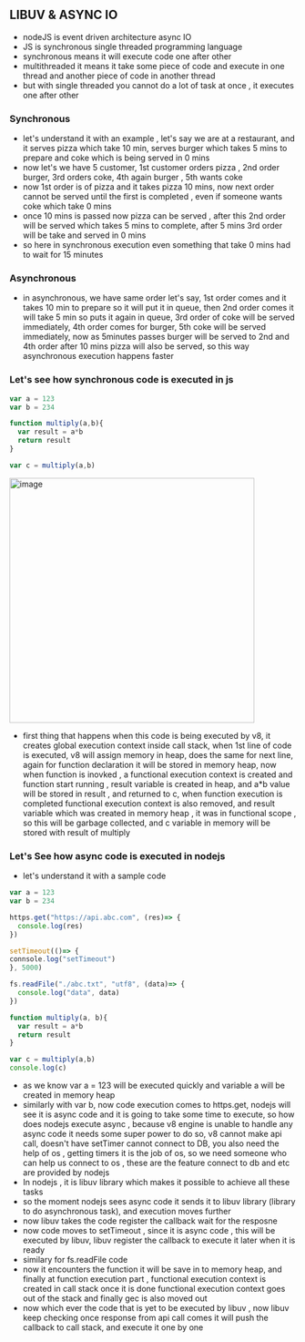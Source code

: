 ## LIBUV & ASYNC IO
- nodeJS is event driven architecture async IO
- JS is synchronous single threaded programming language
- synchronous means it will execute code one after other
- multithreaded it means it take some piece of code and execute in one thread and another piece of code in another thread
- but with single threaded you cannot do a lot of task at once , it executes one after other

### Synchronous 
- let's understand it with an example , let's say we are at a restaurant, and it serves pizza which take 10 min, serves burger which takes 5 mins to prepare and coke which is being served in 0 mins
-  now let's we have 5 customer, 1st customer orders pizza , 2nd order burger, 3rd orders coke, 4th again burger , 5th wants coke
-  now 1st order is of pizza and it takes pizza 10 mins, now next order cannot be served until the first is completed , even if someone wants coke which take 0 mins
-  once 10 mins is passed now pizza can be served , after this 2nd order will be served which takes 5 mins to complete, after 5 mins 3rd order will be take and served in 0 mins
-  so here in synchronous execution even something that take 0 mins had to wait for 15 minutes

### Asynchronous
- in asynchronous, we have same order let's say, 1st order comes and it takes 10 min to prepare so it will put it in queue, then 2nd order comes it will take 5 min so puts it again in queue, 3rd order of coke will be served immediately, 4th order comes for burger, 5th coke will be served immediately, now as 5minutes passes burger will be served to 2nd and 4th order after 10 mins pizza will also be served, so this way asynchronous execution happens faster

### Let's see how synchronous code is executed in js
```js
var a = 123
var b = 234

function multiply(a,b){
  var result = a*b
  return result
}

var c = multiply(a,b)
```
<img width="430" alt="image" src="https://github.com/user-attachments/assets/4aae119d-7436-4608-9650-98474c836d30" />

- first thing that happens when this code is being executed by v8, it creates global execution context inside call stack, when 1st line of code is executed, v8 will assign memory in heap, does the same for next line, again for function declaration it will be stored in memory heap, now when function is inovked , a functional execution context is created and function start running , result variable is created in heap, and a*b value will be stored in result , and returned to c, when function execution is completed functional execution context is also removed, and result variable which was created in memory heap , it was in functional scope , so this will be garbage collected, and c variable in memory will be stored with result of multiply

### Let's See how async code is executed in nodejs
- let's understand it with a sample code
```js
var a = 123
var b = 234

https.get("https://api.abc.com", (res)=> {
  console.log(res)
})

setTimeout(()=> {
connsole.log("setTimeout")
}, 5000)

fs.readFile("./abc.txt", "utf8", (data)=> {
  console.log("data", data)
})

function multiply(a, b){
  var result = a*b
  return result
}

var c = multiply(a,b)
console.log(c)
```
- as we know var a = 123 will be executed quickly and variable a will be created in memory heap
- similarly with var b, now code execution comes to https.get, nodejs will see it is async code and it is going to take some time to execute, so how does nodejs execute async , because v8 engine is unable to handle any async code it needs some super power to do so, v8 cannot make api call, doesn't have setTimer cannot connect to DB, you also need the help of os , getting timers it is the job of os, so we need someone who can help us connect to os , these are the feature connect to db and etc are provided by nodejs
- In nodejs , it is libuv library which makes it possible to achieve all these tasks
- so the moment nodejs sees async code it sends it to libuv library (library to do asynchronous task), and execution moves further
- now libuv takes the code register the callback wait for the resposne
- now code moves to setTimeout , since it is async code , this will be executed by libuv, libuv register the callback to execute it later when it is ready
- similary for fs.readFile code
- now it encounters the function it will be save in to memory heap, and finally at function execution part , functional execution context is created in call stack once it is done functional execution context goes out of the stack and finally gec is also moved out
- now which ever the code that is yet to be executed by libuv , now libuv keep checking once response from api call comes it will push the callback to call stack, and execute it one by one
